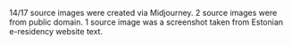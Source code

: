14/17 source images were created via Midjourney.
2 source images were from public domain.
1 source image was a screenshot taken from Estonian e-residency website text.
